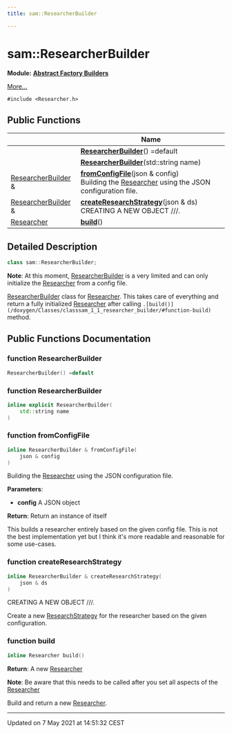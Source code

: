 ```yaml
---
title: sam::ResearcherBuilder

---
```


# sam::ResearcherBuilder

**Module:** **[Abstract Factory Builders](/doxygen/Modules/group___abstract_builders/)**



 [More...](#detailed-description)


`#include <Researcher.h>`

## Public Functions

|                | Name           |
| -------------- | -------------- |
| | **[ResearcherBuilder](/doxygen/Classes/classsam_1_1_researcher_builder/#function-researcherbuilder)**() =default |
| | **[ResearcherBuilder](/doxygen/Classes/classsam_1_1_researcher_builder/#function-researcherbuilder)**(std::string name) |
| [ResearcherBuilder](/doxygen/Classes/classsam_1_1_researcher_builder/) & | **[fromConfigFile](/doxygen/Classes/classsam_1_1_researcher_builder/#function-fromconfigfile)**(json & config)<br>Building the [Researcher](/doxygen/Classes/classsam_1_1_researcher/) using the JSON configuration file.  |
| [ResearcherBuilder](/doxygen/Classes/classsam_1_1_researcher_builder/) & | **[createResearchStrategy](/doxygen/Classes/classsam_1_1_researcher_builder/#function-createresearchstrategy)**(json & ds)<br>CREATING A NEW OBJECT ///.  |
| [Researcher](/doxygen/Classes/classsam_1_1_researcher/) | **[build](/doxygen/Classes/classsam_1_1_researcher_builder/#function-build)**() |

## Detailed Description

```cpp
class sam::ResearcherBuilder;
```


**Note**: At this moment, [ResearcherBuilder](/doxygen/Classes/classsam_1_1_researcher_builder/) is a very limited and can only initialize the [Researcher](/doxygen/Classes/classsam_1_1_researcher/) from a config file. 

[ResearcherBuilder](/doxygen/Classes/classsam_1_1_researcher_builder/) class for [Researcher](/doxygen/Classes/classsam_1_1_researcher/). This takes care of everything and return a fully initialized [Researcher](/doxygen/Classes/classsam_1_1_researcher/) after calling `.[build()](/doxygen/Classes/classsam_1_1_researcher_builder/#function-build)` method.

## Public Functions Documentation

### function ResearcherBuilder

```cpp
ResearcherBuilder() =default
```


### function ResearcherBuilder

```cpp
inline explicit ResearcherBuilder(
    std::string name
)
```


### function fromConfigFile

```cpp
inline ResearcherBuilder & fromConfigFile(
    json & config
)
```

Building the [Researcher](/doxygen/Classes/classsam_1_1_researcher/) using the JSON configuration file. 

**Parameters**: 

  * **config** A JSON object 


**Return**: Return an instance of itself 

This builds a researcher entirely based on the given config file. This is not the best implementation yet but I think it's more readable and reasonable for some use-cases.


### function createResearchStrategy

```cpp
inline ResearcherBuilder & createResearchStrategy(
    json & ds
)
```

CREATING A NEW OBJECT ///. 

Create a new [ResearchStrategy](/doxygen/Classes/classsam_1_1_research_strategy/) for the researcher based on the given configuration. 


### function build

```cpp
inline Researcher build()
```


**Return**: A new [Researcher](/doxygen/Classes/classsam_1_1_researcher/)

**Note**: Be aware that this needs to be called after you set all aspects of the [Researcher](/doxygen/Classes/classsam_1_1_researcher/)

Build and return a new [Researcher](/doxygen/Classes/classsam_1_1_researcher/).


-------------------------------

Updated on  7 May 2021 at 14:51:32 CEST